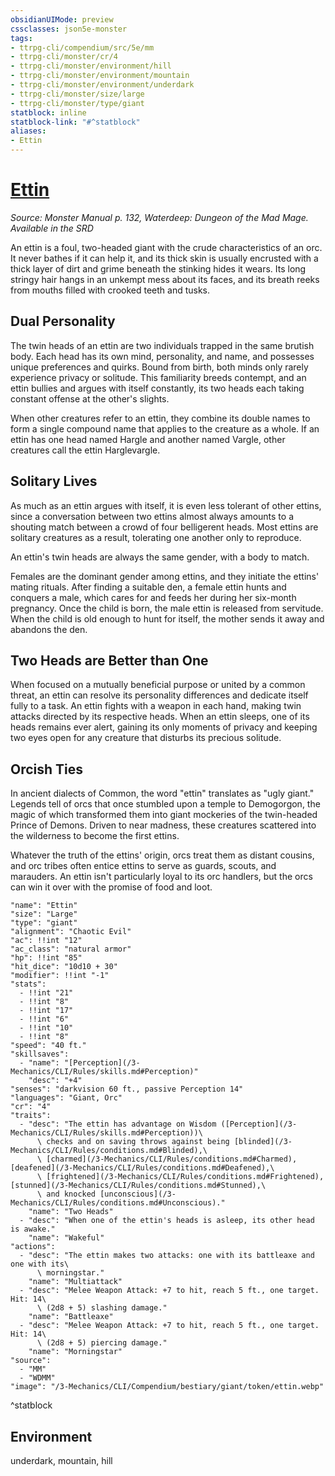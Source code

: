```yaml
---
obsidianUIMode: preview
cssclasses: json5e-monster
tags:
- ttrpg-cli/compendium/src/5e/mm
- ttrpg-cli/monster/cr/4
- ttrpg-cli/monster/environment/hill
- ttrpg-cli/monster/environment/mountain
- ttrpg-cli/monster/environment/underdark
- ttrpg-cli/monster/size/large
- ttrpg-cli/monster/type/giant
statblock: inline
statblock-link: "#^statblock"
aliases:
- Ettin
---
```

# [Ettin](3-Mechanics\CLI\Compendium\bestiary\giant/ettin.md)
*Source: Monster Manual p. 132, Waterdeep: Dungeon of the Mad Mage. Available in the <span title='Systems Reference Document (5.1)'>SRD</span>*  

An ettin is a foul, two-headed giant with the crude characteristics of an orc. It never bathes if it can help it, and its thick skin is usually encrusted with a thick layer of dirt and grime beneath the stinking hides it wears. Its long stringy hair hangs in an unkempt mess about its faces, and its breath reeks from mouths filled with crooked teeth and tusks.

## Dual Personality

The twin heads of an ettin are two individuals trapped in the same brutish body. Each head has its own mind, personality, and name, and possesses unique preferences and quirks. Bound from birth, both minds only rarely experience privacy or solitude. This familiarity breeds contempt, and an ettin bullies and argues with itself constantly, its two heads each taking constant offense at the other's slights.

When other creatures refer to an ettin, they combine its double names to form a single compound name that applies to the creature as a whole. If an ettin has one head named Hargle and another named Vargle, other creatures call the ettin Harglevargle.

## Solitary Lives

As much as an ettin argues with itself, it is even less tolerant of other ettins, since a conversation between two ettins almost always amounts to a shouting match between a crowd of four belligerent heads. Most ettins are solitary creatures as a result, tolerating one another only to reproduce.

An ettin's twin heads are always the same gender, with a body to match.

Females are the dominant gender among ettins, and they initiate the ettins' mating rituals. After finding a suitable den, a female ettin hunts and conquers a male, which cares for and feeds her during her six-month pregnancy. Once the child is born, the male ettin is released from servitude. When the child is old enough to hunt for itself, the mother sends it away and abandons the den.

## Two Heads are Better than One

When focused on a mutually beneficial purpose or united by a common threat, an ettin can resolve its personality differences and dedicate itself fully to a task. An ettin fights with a weapon in each hand, making twin attacks directed by its respective heads. When an ettin sleeps, one of its heads remains ever alert, gaining its only moments of privacy and keeping two eyes open for any creature that disturbs its precious solitude.

## Orcish Ties

In ancient dialects of Common, the word "ettin" translates as "ugly giant." Legends tell of orcs that once stumbled upon a temple to Demogorgon, the magic of which transformed them into giant mockeries of the twin-headed Prince of Demons. Driven to near madness, these creatures scattered into the wilderness to become the first ettins.

Whatever the truth of the ettins' origin, orcs treat them as distant cousins, and orc tribes often entice ettins to serve as guards, scouts, and marauders. An ettin isn't particularly loyal to its orc handlers, but the orcs can win it over with the promise of food and loot.

```statblock
"name": "Ettin"
"size": "Large"
"type": "giant"
"alignment": "Chaotic Evil"
"ac": !!int "12"
"ac_class": "natural armor"
"hp": !!int "85"
"hit_dice": "10d10 + 30"
"modifier": !!int "-1"
"stats":
  - !!int "21"
  - !!int "8"
  - !!int "17"
  - !!int "6"
  - !!int "10"
  - !!int "8"
"speed": "40 ft."
"skillsaves":
  - "name": "[Perception](/3-Mechanics/CLI/Rules/skills.md#Perception)"
    "desc": "+4"
"senses": "darkvision 60 ft., passive Perception 14"
"languages": "Giant, Orc"
"cr": "4"
"traits":
  - "desc": "The ettin has advantage on Wisdom ([Perception](/3-Mechanics/CLI/Rules/skills.md#Perception))\
      \ checks and on saving throws against being [blinded](/3-Mechanics/CLI/Rules/conditions.md#Blinded),\
      \ [charmed](/3-Mechanics/CLI/Rules/conditions.md#Charmed), [deafened](/3-Mechanics/CLI/Rules/conditions.md#Deafened),\
      \ [frightened](/3-Mechanics/CLI/Rules/conditions.md#Frightened), [stunned](/3-Mechanics/CLI/Rules/conditions.md#Stunned),\
      \ and knocked [unconscious](/3-Mechanics/CLI/Rules/conditions.md#Unconscious)."
    "name": "Two Heads"
  - "desc": "When one of the ettin's heads is asleep, its other head is awake."
    "name": "Wakeful"
"actions":
  - "desc": "The ettin makes two attacks: one with its battleaxe and one with its\
      \ morningstar."
    "name": "Multiattack"
  - "desc": "Melee Weapon Attack: +7 to hit, reach 5 ft., one target. Hit: 14\
      \ (2d8 + 5) slashing damage."
    "name": "Battleaxe"
  - "desc": "Melee Weapon Attack: +7 to hit, reach 5 ft., one target. Hit: 14\
      \ (2d8 + 5) piercing damage."
    "name": "Morningstar"
"source":
  - "MM"
  - "WDMM"
"image": "/3-Mechanics/CLI/Compendium/bestiary/giant/token/ettin.webp"
```
^statblock

## Environment

underdark, mountain, hill